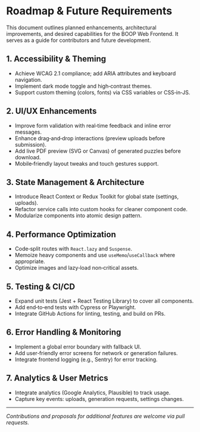 # Roadmap & Future Requirements

This document outlines planned enhancements, architectural improvements, and desired capabilities for the BOOP Web Frontend. It serves as a guide for contributors and future development.

## 1. Accessibility & Theming
- Achieve WCAG 2.1 compliance; add ARIA attributes and keyboard navigation.
- Implement dark mode toggle and high‑contrast themes.
- Support custom theming (colors, fonts) via CSS variables or CSS‑in‑JS.

## 2. UI/UX Enhancements
- Improve form validation with real‑time feedback and inline error messages.
- Enhance drag‑and‑drop interactions (preview uploads before submission).
- Add live PDF preview (SVG or Canvas) of generated puzzles before download.
- Mobile‑friendly layout tweaks and touch gestures support.

## 3. State Management & Architecture
- Introduce React Context or Redux Toolkit for global state (settings, uploads).
- Refactor service calls into custom hooks for cleaner component code.
- Modularize components into atomic design pattern.

## 4. Performance Optimization
- Code‑split routes with `React.lazy` and `Suspense`.
- Memoize heavy components and use `useMemo`/`useCallback` where appropriate.
- Optimize images and lazy‑load non‑critical assets.

## 5. Testing & CI/CD
- Expand unit tests (Jest + React Testing Library) to cover all components.
- Add end‑to‑end tests with Cypress or Playwright.
- Integrate GitHub Actions for linting, testing, and build on PRs.

## 6. Error Handling & Monitoring
- Implement a global error boundary with fallback UI.
- Add user‑friendly error screens for network or generation failures.
- Integrate frontend logging (e.g., Sentry) for error tracking.

## 7. Analytics & User Metrics
- Integrate analytics (Google Analytics, Plausible) to track usage.
- Capture key events: uploads, generation requests, settings changes.

---
*Contributions and proposals for additional features are welcome via pull requests.*

